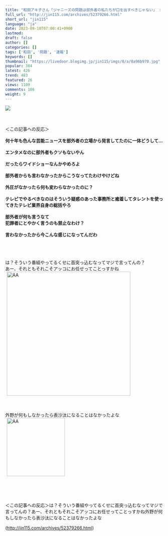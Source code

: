 ```yaml
---
title: "和田アキ子さん「ジャニーズの問題は部外者の私たちが口を出すべきじゃない」 : オレ的ゲーム速報＠刃"
full_url: "http://jin115.com/archives/52379266.html"
short_url: "jin115"
language: "ja"
date: 2023-09-10T07:00:41+0900
lastmod: 
draft: false
author: []
categories: []
tags: ['和田', '問題', '速報']
keywords: []
thumbnail: "https://livedoor.blogimg.jp/jin115/imgs/8/a/8a96b970.jpg"
popular: 384
latest: 426
trend: 483
featured: 26
views: 1109
comments: 186
weight: 9
---
```


![](https://livedoor.blogimg.jp/jin115/imgs/8/a/8a96b970.jpg)

<div><a name='more'></a> <br> <br> ＜この記事への反応＞<br> <br> <b>何十年も色んな芸能ニュースを部外者の立場から発言してたのに一体どうして…</b><br> <br> <b>エンタメなのに部外者もクソもないやん</b><br> <br> <b>だったらワイドショーなんかやめろよ</b><br> <br> <b>部外者からも言わなかったからこうなってたわけやけどね</b><br> <br> <b>外圧がなかったら何も変わらなかったのに？</b><br> <br> <b>テレビでやるべきなのはそういう疑惑のあった事務所と癒着してタレントを使ってきたテレビ業界自身の総括やろ</b><br> <br> <b>部外者が何も言うなて<br> 犯罪者にとやかく言うのも禁止なわけ？</b><br> <br> <b>言わなかったから今こんな感じになってんだわ</b><br> <br> <br> <br> <br> は？そういう番組やってるくせに首突っ込むなってマジで言ってんの？<br> あー、それともそれこそアッコにお任せってことっすかね<br> <img src='https://livedoor.blogimg.jp/jin115/imgs/0/f/0f3a000e.gif' alt='AA' width='394' border='0' hspace='5' class='pict'><br> <br> <br> <br> 外野が何もしなかったら表沙汰になることはなかったよな<br> <img src='https://livedoor.blogimg.jp/jin115/imgs/c/b/cbb6a9b3.gif' alt='AA' width='185' border='0' hspace='5' class='pict'><br> <br> <br> <br> <br> <p>＜この記事への反応＞は？そういう番組やってるくせに首突っ込むなってマジで言ってんの？あー、それともそれこそアッコにお任せってことっすかね外野が何もしなかったら表沙汰になることはなかったよな</p></div>

(http://jin115.com/archives/52379266.html)
